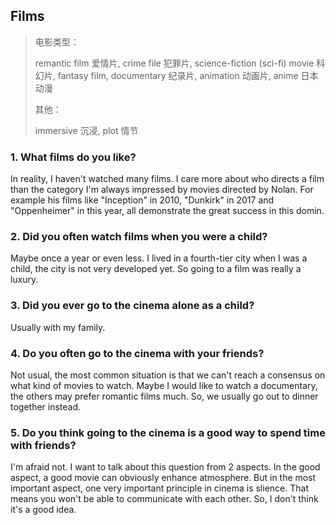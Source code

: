 ## Films

> 电影类型：
>
> remantic film 爱情片, crime file 犯罪片, science-fiction (sci-fi) movie 科幻片, fantasy film, documentary 纪录片, animation 动画片, anime 日本动漫
>
> 其他：
>
> immersive 沉浸, plot 情节

### 1. What films do you like?

In reality, I haven't watched many films. I care more about who directs a film than the category I'm always impressed by movies directed by Nolan. For example his films like "Inception" in 2010, "Dunkirk" in 2017 and "Oppenheimer" in this year, all demonstrate the great success in this domin.

### 2. Did you often watch films when you were a child?

Maybe once a year or even less. I lived in a fourth-tier city when I was a child, the city is not very developed yet. So going to a film was really a luxury.

### 3. Did you ever go to the cinema alone as a child?

Usually with my family. 

### 4. Do you often go to the cinema with your friends?

Not usual, the most common situation is that we can't reach a consensus on what kind of movies to watch. Maybe I would like to watch a documentary, the others may prefer romantic films much. So, we usually go out to dinner together instead.

### 5. Do you think going to the cinema is a good way to spend time with friends?

I'm afraid not. I want to talk about this question from 2 aspects. In the good aspect, a good movie can obviously enhance atmosphere. But in the most important aspect,  one very important principle in cinema is slience. That means you won't be able to communicate with each other. So, I don't think it's a good idea.